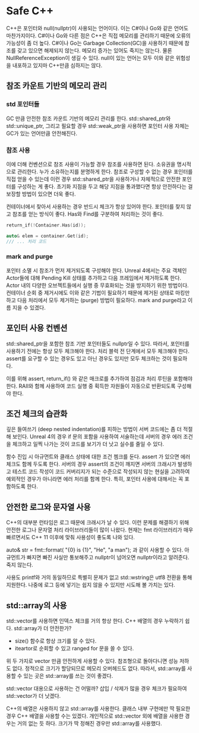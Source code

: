 # Safe C++

C++은 포인터와 null(nullptr)이 사용되는 언어이다. 이는 C#이나 Go와 같은 언어도 마찬가지이다. C#이나 Go와 다른 점은 C++은 직접 메모리를 관리하기 때문에 오류의 가능성이 좀 더 높다. C#이나 Go는 Garbage Collection(GC)을 사용하기 때문에 참조를 갖고 있으면 해제되지 않는다. 메모리 증가는 있어도 죽지는 않는다. 물론 NullReferenceException이 생길 수 있다. null이 있는 언어는 모두 이와 같은 위험성을 내포하고 있지마 C++만큼 심하지는 않다. 

## 참조 카운트 기반의 메모리 관리 

### std 포인터들

GC 만큼 안전한 참조 카운트 기반의 메모리 관리를 한다. std::shared_ptr와 std::unique_ptr, 그리고 필요할 경우 std::weak_ptr을 사용하면 포인터 사용 자체는 GC가 있는 언어만큼 안전해진다.

### 참조 사용 

 이에 더해 컨벤션으로 참조 사용이 가능할 경우 참조를 사용하면 된다. 소유권을 명시적으로 관리한다. 누가 소유하는지를 분명하게 한다.  참조로 구성할 수 없는 경우 포인터를 직접 얻을 수 있는데 이런 경우 std::shared_ptr을 사용하거나 자체적으로 안전한 포인터를 구성하는 게 좋다. 초기화 지점을 두고 해당 지점을 통과했다면 항상 안전하다는 걸 보장할 방법이 있으면 더욱 좋다.

컨테이너에서 찾아서 사용하는 경우 반드시 체크가 항상 있어야 한다. 포인터를 찾지 않고 참조를 얻는 방식이 좋다. Has와 Find를 구분하여 처리하는 것이 좋다. 

```c++
return_if(!Container.Has(id));

auto& elem = container.Get(id); 
/// ... 처리 코드
```



### mark and purge

포인터 소멸 시 참조가 먼저 제거되도록 구성해야 한다. Unreal 4에서는 주요 객체인 Actor들에 대해 Pending Kill 상태를 추가하고 다음 프레임에서 제거하도록 한다. Actor 내의 다양한 오브젝트들에서 실행 중 무효화되는 것을 방지하기 위한 방법이다. 컨테이너 순회 중 제거시에도 이와 같은 기법이 필요하기 때문에 제거된 상태로 마킹만 하고 다음 처리에서 모두 제거하는 (purge) 방법이 필요하다. mark and purge라고 이름 지을 수 있겠다. 

## 포인터 사용 컨벤션 

std::shared_ptr을 포함한 참조 기반 포인터들도 nullptr일 수 있다. 따라서, 포인터를 사용하기 전에는 항상 모두 체크해야 한다. 처리 블럭 전 단계에서 모두 체크해야 한다. assert를 요구할 수 있는 경우도 있고 아닌 경우도 있지만 모두 체크하는 것이 필요하다. 

이를 위해 assert, return_if() 와 같은 매크로를 추가하여 점검과 처리 루틴을 포함해야 한다. RAII와 함께 사용하여 코드 실행 중 획득한 자원들이 자동으로 반환되도록 구성해야 한다. 



## 조건 체크의 습관화 

깊은 들여쓰기 (deep nested indentation)를 피하는 방법이 서버 코드에는 좀 더 적절해 보인다. Unreal 4의 경우 if 문의 포함을 사용하여 서술하는데 서버의 경우 에러 조건을 체크하고 일찍 나가는 것이 코드를 보기가 더 낫고 실수를 줄일 수 있다. 

함수 진입 시 아규먼트와 클래스 상태에 대한 조건 쳄크를 둔다. assert 가 있으면 에러 체크도 함께 두도록 한다. 서버의 경우 assert의 조건이 깨지면 서버의 크래시가 발생하고 테스트 코드 작성이 코드 커버리지가 되는 수준으로 작성되지 않는 현실을 고려하여 예외적인 경우가 아니라면 에러 처리를 함께 한다. 특히, 포인터 사용에 대해서는 꼭 포함하도록 한다. 

## 안전한 로그와 문자열 사용 

C++의 대부분 런타임은 로그 때문에 크래시가 날 수 있다. 이런 문제를 해결하기 위해 안전한 로그나 문자열 처리 라이브러리들이 많이 나왔다. 현재는 fmt 라이브러리가 매우 빠르면서도 C++ 11 이후에 맞춰 사용성이 좋도록 나와 있다. 

auto& str = fmt::format( "{0} is {1}", "He", "a man"); 과 같이 사용할 수 있다. 아규먼트가 빠지면 빠진 사실만 통보해주고 nullptr이 넘어오면 nullptr이라고 알려준다. 죽지 않는다. 

사용도 printf와 거의 동일하므로 특별히 문제가 없고 std::wstring은 utf8 전환을 통해 지원한다. 나중에 로그 등에 넣기는 쉽지 않을 수 있지만 시도해 볼 가치는 있다. 



 ## std::array의 사용 

std::vector를 사용하면 인덱스 체크를 거의 항상 한다. C++ 배열의 경우 누락하기 쉽다. std::array가 더 안전한가? 

- size() 함수로 항상 크기를 알 수 있다. 
- iteartor로 순회할 수 있고 ranged for 문을 쓸 수 있다. 

위 두 가지로 vector 만큼 안전하게 사용할 수 있다. 참조형으로 돌아다니면 성능 저하도 없다. 정적으로 크기가 할당되므로 메모리 오버헤드도 없다. 따라서, std::array를 사용할 수 있는 곳은 std::array를 쓰는 것이 좋겠다. 

std::vector 대용으로 사용하는 건 어떨까? 삽입 / 삭제가 많을 경우 체크가 필요하여 std::vector가 더 낫겠다. 

C++의 배열은 사용하지 않고 std::array를 사용한다. 클래스 내부 구현에만 딱 필요한 경우 C++ 배열을 사용할 수는 있겠다. 개인적으로 std::vector 외에 배열을 사용한 경우는 거의 없는 듯 하다. 크기가 딱 정해진 경우만 std::array를 사용했다. 





